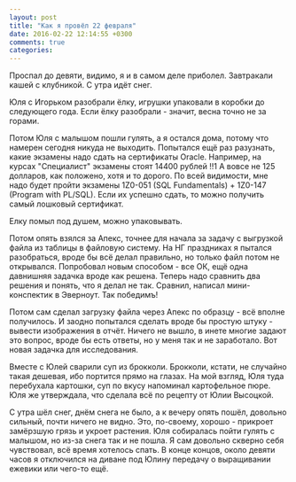 ```yaml
---
layout: post
title: "Как я провёл 22 февраля"
date: 2016-02-22 12:14:55 +0300
comments: true
categories: 
---
```

Проспал до девяти, видимо, я и в самом деле приболел. Завтракали кашей с клубникой. С утра идёт снег.

Юля с Игорьком разобрали ёлку, игрушки упаковали в коробки до следующего года. Если ёлку разобрали - значит, весна точно не за горами.

Потом Юля с малышом пошли гулять, а я остался дома, потому что намерен сегодня никуда не выходить. Попытался ещё раз разузнать, какие экзамены надо сдать на сертификаты Oracle. Например, на курсах "Специалист" экзамены стоят 14400 рублей !!1 А вовсе не 125 долларов, как положено, хотя и то дорого. По всей видимости, мне надо будет пройти экзамены 1Z0-051 (SQL Fundamentals) + 1Z0-147 (Program with PL/SQL). Если их успешно сдать, то можно получить самый лошковый сертификат.

Елку помыл под душем, можно упаковывать.

Потом опять взялся за Апекс, точнее для начала за задачу с выгрузкой файла из таблицы в файловую систему. На НГ праздниках я пытался разобраться, вроде бы всё делал правильно, но только файл потом не открывался. Попробовал новым способом - все ОК, ещё одна давнишняя задачка вроде как решена. Теперь надо сравнить два решения и понять, что я делал не так. Сравнил, написал мини-конспектик в Эверноут. Так победимъ!

Потом сам сделал загрузку файла через Апекс по образцу - всё вполне получилось. И заодно попытался сделать вроде бы простую штуку - вывести изображения в отчёт. Ничего не вышло, в инете многие задают это вопрос, вроде бы есть ответы, но у меня так и не заработало. Вот новая задачка для исследования.

Вместе с Юлей сварили суп из брокколи. Брокколи, кстати, не случайно такая дешевая, ибо портится прямо на глазах. На мой взгляд, Юля туда перебухала картошки, суп по вкусу напоминал картофельное пюре. Юля же утверждала, что сделала всё по рецепту от Юлии Высоцкой.

С утра шёл снег, днём снега не было, а к вечеру опять пошёл, довольно сильный, почти ничего не видно. Это, по-своему, хорошо - прикроет замёрзшую грязь и укроет растения. Юля собиралась пойти гулять с малышом, но из-за снега так и не пошла. Я сам довольно скверно себя чувствовал, всё время хотелось спать. В конце концов, около девяти часов я отключился на диване под Юлину передачу о выращивании ежевики или чего-то ещё.